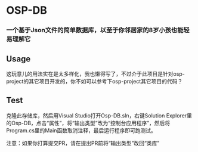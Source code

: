# OSP-DB
### 一个基于Json文件的简单数据库，以至于你邻居家的8岁小孩也能轻易理解它

## Usage
这玩意儿的用法实在是太多样化，我也懒得写了，不过介于此项目是针对osp-project的其它项目开发的，你不如可以参考下osp-project其它项目的代码？

## Test
克隆此存储库，然后用Visual Studio打开Osp-DB.sln，右键Solution Explorer里的Osp-DB，点击“属性”，将“输出类型”改为“控制台应用程序”，然后将Program.cs里的Main函数取消注释，最后运行程序即可跑测试。

注意：如果你打算提交PR，请在提出PR前将“输出类型”改回“类库”